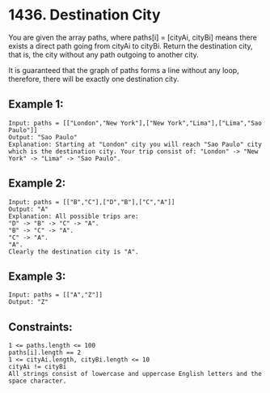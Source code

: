 # 1436. Destination City

You are given the array paths, where paths[i] = [cityAi, cityBi] means there exists a direct path going from cityAi to cityBi. Return the destination city, that is, the city without any path outgoing to another city.

It is guaranteed that the graph of paths forms a line without any loop, therefore, there will be exactly one destination city.

 

## Example 1:

    Input: paths = [["London","New York"],["New York","Lima"],["Lima","Sao Paulo"]]
    Output: "Sao Paulo" 
    Explanation: Starting at "London" city you will reach "Sao Paulo" city which is the destination city. Your trip consist of: "London" -> "New York" -> "Lima" -> "Sao Paulo".


## Example 2:

    Input: paths = [["B","C"],["D","B"],["C","A"]]
    Output: "A"
    Explanation: All possible trips are: 
    "D" -> "B" -> "C" -> "A". 
    "B" -> "C" -> "A". 
    "C" -> "A". 
    "A". 
    Clearly the destination city is "A".


## Example 3:

    Input: paths = [["A","Z"]]
    Output: "Z"
 

## Constraints:

    1 <= paths.length <= 100
    paths[i].length == 2
    1 <= cityAi.length, cityBi.length <= 10
    cityAi != cityBi
    All strings consist of lowercase and uppercase English letters and the space character.

